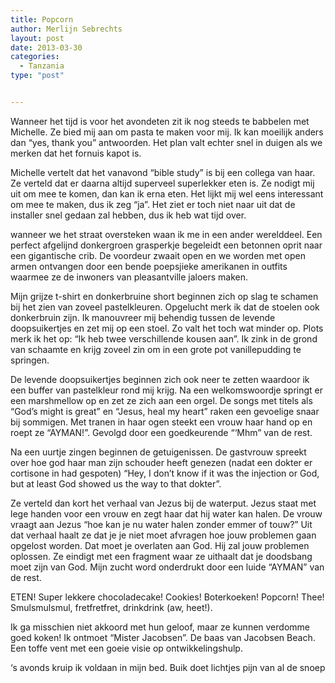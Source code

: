 ```yaml
---
title: Popcorn
author: Merlijn Sebrechts
layout: post
date: 2013-03-30
categories:
  - Tanzania
type: "post"


---
```

Wanneer het tijd is voor het avondeten zit ik nog steeds te babbelen met Michelle. Ze bied mij aan om pasta te maken voor mij. Ik kan moeilijk anders dan &#8220;yes, thank you&#8221; antwoorden. Het plan valt echter snel in duigen als we merken dat het fornuis kapot is.

Michelle vertelt dat het vanavond &#8220;bible study&#8221; is bij een collega van haar. Ze verteld dat er daarna altijd superveel superlekker eten is. Ze nodigt mij uit om mee te komen, dan kan ik erna eten. Het lijkt mij wel eens interessant om mee te maken, dus ik zeg &#8220;ja&#8221;. Het ziet er toch niet naar uit dat de installer snel gedaan zal hebben, dus ik heb wat tijd over.

wanneer we het straat oversteken waan ik me in een ander werelddeel. Een perfect afgelijnd donkergroen grasperkje begeleidt een betonnen oprit naar een gigantische crib. De voordeur zwaait open en we worden met open armen ontvangen door een bende poepsjieke amerikanen in outfits waarmee ze de inwoners van pleasantville jaloers maken.

Mijn grijze t-shirt en donkerbruine short beginnen zich op slag te schamen bij het zien van zoveel pastelkleuren. Opgelucht merk ik dat de stoelen ook donkerbruin zijn. Ik manouvreer mij behendig tussen de levende doopsuikertjes en zet mij op een stoel. Zo valt het toch wat minder op. Plots merk ik het op: &#8220;Ik heb twee verschillende kousen aan&#8221;. Ik zink in de grond van schaamte en krijg zoveel zin om in een grote pot vanillepudding te springen.

De levende doopsuikertjes beginnen zich ook neer te zetten waardoor ik een buffer van pastelkleur rond mij krijg. Na een welkomswoordje springt er een marshmellow op en zet ze zich aan een orgel. De songs met titels als &#8220;God&#8217;s might is great&#8221; en &#8220;Jesus, heal my heart&#8221; raken een gevoelige snaar bij sommigen. Met tranen in haar ogen steekt een vrouw haar hand op en roept ze &#8220;AYMAN!&#8221;. Gevolgd door een goedkeurende &#8220;&#8216;Mhm&#8221; van de rest.

Na een uurtje zingen beginnen de getuigenissen. De gastvrouw spreekt over hoe god haar man zijn schouder heeft genezen (nadat een dokter er cortisone in had gespoten) &#8220;Hey, I don&#8217;t know if it was the injection or God, but at least God showed us the way to that dokter&#8221;.

Ze verteld dan kort het verhaal van Jezus bij de waterput. Jezus staat met lege handen voor een vrouw en zegt haar dat hij water kan halen. De vrouw vraagt aan Jezus &#8220;hoe kan je nu water halen zonder emmer of touw?&#8221; Uit dat verhaal haalt ze dat je je niet moet afvragen hoe jouw problemen gaan opgelost worden. Dat moet je overlaten aan God. Hij zal jouw problemen oplossen. Ze eindigt met een fragment waar ze uithaalt dat je doodsbang moet zijn van God. Mijn zucht word onderdrukt door een luide &#8220;AYMAN&#8221; van de rest.

ETEN! Super lekkere chocoladecake! Cookies! Boterkoeken! Popcorn! Thee! Smulsmulsmul, fretfretfret, drinkdrink (aw, heet!).

Ik ga misschien niet akkoord met hun geloof, maar ze kunnen verdomme goed koken! Ik ontmoet &#8220;Mister Jacobsen&#8221;. De baas van Jacobsen Beach. Een toffe vent met een goeie visie op ontwikkelingshulp.

&#8216;s avonds kruip ik voldaan in mijn bed. Buik doet lichtjes pijn van al de snoep
